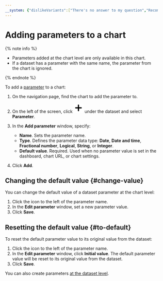 ```yaml
---
__system: {"dislikeVariants":["There's no answer to my question","Recommendations aren't helpful","Content does not match the title","Other"]}
---
```

# Adding parameters to a chart

{% note info %}

* Parameters added at the chart level are only available in this chart.
* If a dataset has a parameter with the same name, the parameter from the chart is ignored.

{% endnote %}

To add a [parameter](../../concepts/parameters.md) to a chart:

1. On the navigation page, find the chart to add the parameter to.
1. On the left of the screen, click ![image](../../../_assets/plus-sign.svg) under the dataset and select **Parameter**.
1. In the **Add parameter** window, specify:

   * **Name**. Sets the parameter name.
   * **Type**. Defines the parameter data type: **Date**, **Date and time**, **Fractional number**, **Logical**, **String**, or **Integer**.
   * **Default value**. Required. Used when no parameter value is set in the dashboard, chart URL, or chart settings.

1. Click **Add**.

## Changing the default value {#change-value}

You can change the default value of a dataset parameter at the chart level:

1. Click the icon to the left of the parameter name.
1. In the **Edit parameter** window, set a new parameter value.
1. Click **Save**.

## Resetting the default value {#to-default}

To reset the default parameter value to its original value from the dataset:

1. Click the icon to the left of the parameter name.
1. In the **Edit parameter** window, click **Initial value**. The default parameter value will be reset to its original value from the dataset.
1. Click **Save**.

You can also create parameters [at the dataset level](../dataset/add-parameter-dataset.md).
